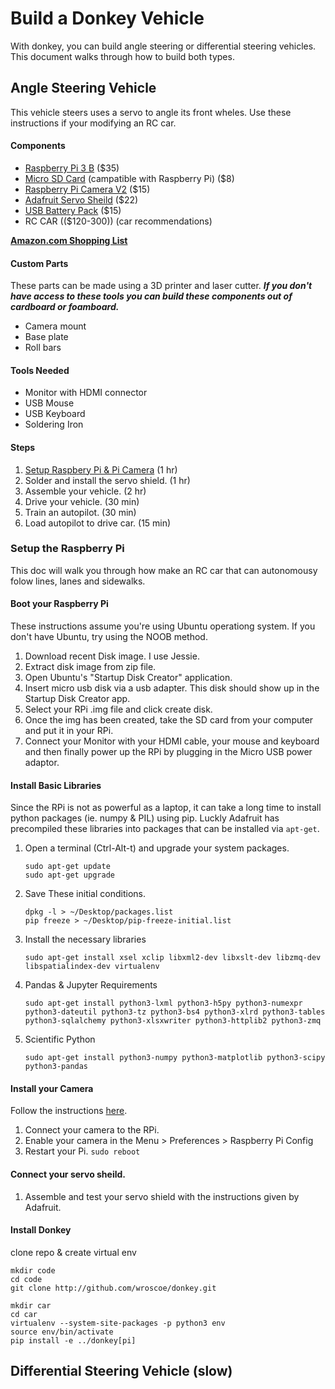 # Build a Donkey Vehicle

With donkey, you can build angle steering or differential steering vehicles. This document walks through how to build both types.


## Angle Steering Vehicle
This vehicle steers uses a servo to angle its front wheles. Use these instructions if your modifying an RC car. 

#### Components
* [Raspberry Pi 3 B](https://www.raspberrypi.org/products/raspberry-pi-3-model-b/) ($35)
* [Micro SD Card](https://www.sandisk.com/home/memory-cards/microsd-cards/extreme-microsd) (campatible with Raspberry Pi) ($8)
* [Raspberry Pi Camera V2](https://www.raspberrypi.org/products/camera-module-v2/) ($15)
* [Adafruit Servo Sheild](https://www.adafruit.com/product/1411) ($22)
* [USB Battery Pack](https://www.anker.com/products/A1263011) ($15)
* RC CAR (($120-300)) (car recommendations)

**[Amazon.com Shopping List](https://www.amazon.com/gp/registry/giftlist/6XBNF1EGH97Q/ref=nav_wishlist_lists_4)**

#### Custom Parts
These parts can be made using a 3D printer and laser cutter. ***If you don't have access to these tools you can build these components out of cardboard or foamboard.***
* Camera mount
* Base plate
* Roll bars 

#### Tools Needed
* Monitor with HDMI connector
* USB Mouse
* USB Keyboard
* Soldering Iron 

 

#### Steps
1. [Setup Raspbery Pi & Pi Camera](01-1-setup_raspberry_pi.md) (1 hr)
2. Solder and install the servo shield. (1 hr) 
3. Assemble your vehicle. (2 hr)
4. Drive your vehicle.  (30 min)
5. Train an autopilot.  (30 min)
6. Load autopilot to drive car.  (15 min)

### Setup the Raspberry Pi
This doc will walk you through how make an RC car that can autonomousy folow lines, lanes and sidewalks. 


#### Boot your Raspberry Pi
These instructions assume you're using Ubuntu operationg system. If you don't have Ubuntu, try using the NOOB method.

1. Download recent Disk image. I use Jessie.
2. Extract disk image from zip file. 
3. Open Ubuntu's  "Startup Disk Creator" application. 
4. Insert micro usb disk via a usb adapter. This disk should show up in the Startup Disk Creator app. 
5. Select your RPi .img file and click create disk. 
6. Once the img has been created, take the SD card from your computer and put it in your RPi.
7.  Connect your Monitor with your HDMI cable, your mouse and keyboard and then finally power up the RPi by plugging in the Micro USB power adaptor. 


#### Install Basic Libraries
Since the RPi is not as powerful as a laptop, it can take a long time to install python packages (ie. numpy & PIL) using pip. Luckly Adafruit has precompiled these libraries into packages that can be installed via `apt-get`.


1. Open a terminal (Ctrl-Alt-t) and upgrade your system packages.

	```
	sudo apt-get update
	sudo apt-get upgrade
	```
2. Save These initial conditions.

	```
	dpkg -l > ~/Desktop/packages.list
	pip freeze > ~/Desktop/pip-freeze-initial.list
	```

3. Install the necessary libraries 

	```
	sudo apt-get install xsel xclip libxml2-dev libxslt-dev libzmq-dev libspatialindex-dev virtualenv
	```
4. Pandas & Jupyter Requirements
	```
	sudo apt-get install python3-lxml python3-h5py python3-numexpr python3-dateutil python3-tz python3-bs4 python3-xlrd python3-tables python3-sqlalchemy python3-xlsxwriter python3-httplib2 python3-zmq 
	```
5. Scientific Python
	```
	sudo apt-get install python3-numpy python3-matplotlib python3-scipy python3-pandas 
	```

#### Install your Camera
Follow the instructions [here](https://www.raspberrypi.org/learning/getting-started-with-picamera/worksheet/).


1. Connect your camera to the RPi.
2. Enable your camera in the Menu > Preferences > Raspberry Pi Config 
3. Restart your Pi. `sudo reboot`


#### Connect your servo sheild. 

1. Assemble and test your servo shield with the instructions given by Adafruit. 


#### Install Donkey


clone repo & create virtual env

```
mkdir code
cd code
git clone http://github.com/wroscoe/donkey.git

mkdir car
cd car
virtualenv --system-site-packages -p python3 env 
source env/bin/activate
pip install -e ../donkey[pi]
```



## Differential Steering Vehicle (slow)
